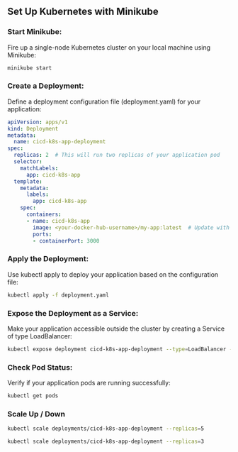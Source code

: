 ## Set Up Kubernetes with Minikube

### Start Minikube:

Fire up a single-node Kubernetes cluster on your local machine using Minikube:
```sh
minikube start
```

### Create a Deployment:

Define a deployment configuration file (deployment.yaml) for your application:

```yaml
apiVersion: apps/v1
kind: Deployment
metadata:
  name: cicd-k8s-app-deployment
spec:
  replicas: 2  # This will run two replicas of your application pod
  selector:
    matchLabels:
      app: cicd-k8s-app
  template:
    metadata:
      labels:
        app: cicd-k8s-app
    spec:
      containers:
      - name: cicd-k8s-app
        image: <your-docker-hub-username>/my-app:latest  # Update with your image details
        ports:
        - containerPort: 3000
```


### Apply the Deployment:

Use kubectl apply to deploy your application based on the configuration file:
```sh
kubectl apply -f deployment.yaml
```

### Expose the Deployment as a Service:

Make your application accessible outside the cluster by creating a Service of type LoadBalancer:

```sh
kubectl expose deployment cicd-k8s-app-deployment --type=LoadBalancer --port=3000
```

### Check Pod Status:

Verify if your application pods are running successfully:
```sh
kubectl get pods
```

### Scale Up / Down
```sh
kubectl scale deployments/cicd-k8s-app-deployment --replicas=5

kubectl scale deployments/cicd-k8s-app-deployment --replicas=3
```

